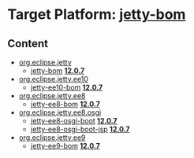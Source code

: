 # Target Platform: [jetty-bom](https://raw.githubusercontent.com/eclipse-orbit/orbit-simrel/main/maven-jetty/tp/other/MavenJettySupplement.target)

## Content
 - [org.eclipse.jetty](https://repo1.maven.org/maven2/org/eclipse/jetty/)
    - [jetty-bom](https://repo1.maven.org/maven2/org/eclipse/jetty/jetty-bom/) **[12.0.7](https://repo1.maven.org/maven2/org/eclipse/jetty/jetty-bom/12.0.7)**
 - [org.eclipse.jetty.ee10](https://repo1.maven.org/maven2/org/eclipse/jetty/ee10/)
    - [jetty-ee10-bom](https://repo1.maven.org/maven2/org/eclipse/jetty/ee10/jetty-ee10-bom/) **[12.0.7](https://repo1.maven.org/maven2/org/eclipse/jetty/ee10/jetty-ee10-bom/12.0.7)**
 - [org.eclipse.jetty.ee8](https://repo1.maven.org/maven2/org/eclipse/jetty/ee8/)
    - [jetty-ee8-bom](https://repo1.maven.org/maven2/org/eclipse/jetty/ee8/jetty-ee8-bom/) **[12.0.7](https://repo1.maven.org/maven2/org/eclipse/jetty/ee8/jetty-ee8-bom/12.0.7)**
 - [org.eclipse.jetty.ee8.osgi](https://repo1.maven.org/maven2/org/eclipse/jetty/ee8/osgi/)
    - [jetty-ee8-osgi-boot](https://repo1.maven.org/maven2/org/eclipse/jetty/ee8/osgi/jetty-ee8-osgi-boot/) **[12.0.7](https://repo1.maven.org/maven2/org/eclipse/jetty/ee8/osgi/jetty-ee8-osgi-boot/12.0.7)**
    - [jetty-ee8-osgi-boot-jsp](https://repo1.maven.org/maven2/org/eclipse/jetty/ee8/osgi/jetty-ee8-osgi-boot-jsp/) **[12.0.7](https://repo1.maven.org/maven2/org/eclipse/jetty/ee8/osgi/jetty-ee8-osgi-boot-jsp/12.0.7)**
 - [org.eclipse.jetty.ee9](https://repo1.maven.org/maven2/org/eclipse/jetty/ee9/)
    - [jetty-ee9-bom](https://repo1.maven.org/maven2/org/eclipse/jetty/ee9/jetty-ee9-bom/) **[12.0.7](https://repo1.maven.org/maven2/org/eclipse/jetty/ee9/jetty-ee9-bom/12.0.7)**
